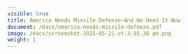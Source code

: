 ```yaml
---
visible: true
title: America Needs Missile Defense–And We Need It Now
document: /docs/america-needs-missile-defense.pdf
image: /docs/screenshot-2025-05-21-at-3.55.30 pm.png
weight: 1
---
```

